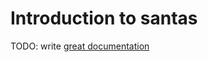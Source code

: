 # Introduction to santas

TODO: write [great documentation](http://jacobian.org/writing/great-documentation/what-to-write/)
